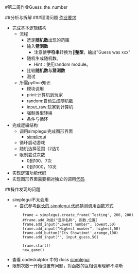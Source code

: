 #第二周作业Guess_the_number

##分析与拆解
###理清问题
[作业要求](https://class.coursera.org/interactivepython1-002/human_grading/view/courses/974633/assessments/29/submissions)

- 完成基本逻辑结构
	- 流程
		- 选定**随机数**出现的范围
		- 输入**猜测数**
			- 注意使**字符串**转换为**整型**，输出"Guess was xxx"
		- 随机生成随机数。
			- Hint：使用random module。
		- 比较**随机数**与**猜测数**
		- 测试
	- 所需python知识
		- 模块调用
		- print:计算机到玩家
		- random:自动生成随机数
		- input_raw:玩家到计算机
		- 强制类型转换
		- 条件与循环
- 完成逻辑结构
	- 调用simplegui完成图形界面
		- [simplegui](http://www.codeskulptor.org/docs.html#tabs-Python)
	- 循环启动游戏
	- 随机选择范围（2选1）
	- 限制尝试次数
		- 0到100，7次
		- 0到1000，10次
- 实现逻辑功能[代码](http://www.codeskulptor.org/#user39_MmdkKzh00ddELfY.py)
- 实现图形界面需要相对独立的调用[代码](http://www.codeskulptor.org/#user39_9OK4KOXIWwnvY9K.py)

		
##操作发现的问题
- simplegui不太会用
	- 尝试参考[组长的 simplegui 代码](https://github.com/yzha3917/omooc.py/blob/master/guess_the_number.py)猜测调用函数方式
	
```
		frame = simplegui.create_frame('Testing', 200, 200)
		#frame.add_功能("显示名称", 函数,位置)
		frame.add_input("Lowest number", lowest,50)
		frame.add_input("Highest number", highest,50)
		frame.add_button('Its Showtime!',arange,100)
		frame.add_input("", input_guess,50)
		
		frame.start()
		new_game()
```
	
	
- 查看 codeskulptor 中的 docs [simplegui](http://www.codeskulptor.org/docs.html#tabs-Python)
- 限制次数一开始设置有问题，对函数的互相调用理解不清晰



